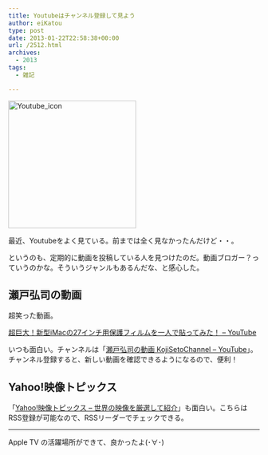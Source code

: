 ```yaml
---
title: Youtubeはチャンネル登録して見よう
author: eiKatou
type: post
date: 2013-01-22T22:58:38+00:00
url: /2512.html
archives:
  - 2013
tags:
  - 雑記

---
```

<img src="/uploads/2013/01/Youtube_icon.png" alt="Youtube_icon" width="256" height="256" class="alignnone size-full wp-image-2519" srcset="/uploads/2013/01/Youtube_icon.png 256w, /blog/uploads/2013/01/Youtube_icon-150x150.png 150w, /blog/uploads/2013/01/Youtube_icon-120x120.png 120w" sizes="(max-width: 256px) 100vw, 256px" />
  
最近、Youtubeをよく見ている。前までは全く見なかったんだけど・・。

というのも、定期的に動画を投稿している人を見つけたのだ。動画ブロガー？っていうのかな。そういうジャンルもあるんだな、と感心した。

<!--more-->

## 瀬戸弘司の動画

超笑った動画。
  
[超巨大！新型iMacの27インチ用保護フィルムを一人で貼ってみた！ &#8211; YouTube][1]

  


いつも面白い。チャンネルは「[瀬戸弘司の動画 KojiSetoChannel &#8211; YouTube][2]」。チャンネル登録すると、新しい動画を確認できるようになるので、便利！

## Yahoo!映像トピックス

「[Yahoo!映像トピックス &#8211; 世界の映像を厳選して紹介][3]」も面白い。こちらはRSS登録が可能なので、RSSリーダーでチェックできる。

* * *

Apple TV の活躍場所ができて、良かったよ(･∀･)

 [1]: http://www.youtube.com/watch?v=gJZeZI1_Vkw&list=UUFBjsYvwX7kWUjQoW7GcJ5A&index=10
 [2]: http://www.youtube.com/user/eguri89
 [3]: http://videotopics.yahoo.co.jp/
